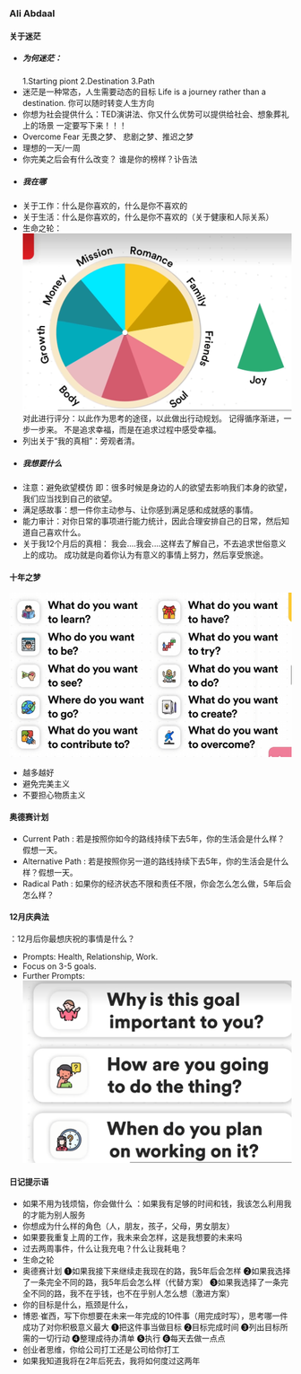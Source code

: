  ### Ali Abdaal
 #### 关于迷茫
- ##### 为何迷茫：
  1.Starting piont
  2.Destination
  3.Path
- 迷茫是一种常态，人生需要动态的目标
 Life is a journey rather than a destination.
 你可以随时转变人生方向
- 你想为社会提供什么：TED演讲法、你又什么优势可以提供给社会、想象葬礼上的场景
一定要写下来！！！
- Overcome Fear
 无畏之梦、 悲剧之梦、推迟之梦
- 理想的一天/一周
- 你完美之后会有什么改变？
谁是你的榜样？讣告法
- ##### 我在哪
- 关于工作：什么是你喜欢的，什么是你不喜欢的
- 关于生活：什么是你喜欢的，什么是你不喜欢的（关于健康和人际关系）
- 生命之轮：
![alt text](9B877263B464C8D1500B46B1D3FE9F82.png)
对此进行评分：以此作为思考的途径，以此做出行动规划。
记得循序渐进，一步一步来。
不是追求幸福，而是在追求过程中感受幸福。
- 列出关于“我的真相”：旁观者清。
- ##### 我想要什么
- 注意：避免欲望模仿
即：很多时候是身边的人的欲望去影响我们本身的欲望，我们应当找到自己的欲望。
- 满足感故事：想一件你主动参与、让你感到满足感和成就感的事情。
- 能力审计：对你日常的事项进行能力统计，因此合理安排自己的日常，然后知道自己喜欢什么。
- 关于我12个月后的真相：
我会....我会....这样去了解自己，不去追求世俗意义上的成功。
成功就是向着你认为有意义的事情上努力，然后享受旅途。
#### 十年之梦
![alt text](image-1.png)

- 越多越好
- 避免完美主义
- 不要担心物质主义

#### 奥德赛计划
- Current Path
: 若是按照你如今的路线持续下去5年，你的生活会是什么样？假想一天。
- Alternative Path
: 若是按照你另一道的路线持续下去5年，你的生活会是什么样？假想一天。
- Radical Path
: 如果你的经济状态不限和责任不限，你会怎么怎么做，5年后会怎么样？

#### 12月庆典法
：12月后你最想庆祝的事情是什么？
- Prompts: Health, Relationship, Work.
- Focus on 3-5 goals.
- Further Prompts:
![alt text](image-2.png)
#### 日记提示语
- 如果不用为钱烦恼，你会做什么
  ：如果我有足够的时间和钱，我该怎么利用我的才能为别人服务
- 你想成为什么样的角色（人，朋友，孩子，父母，男女朋友）
- 如果要我重复上周的工作，我未来会怎样，这是我想要的未来吗 
- 过去两周事件，什么让我充电？什么让我耗电？
- 生命之轮
- 奥德赛计划
  ❶如果我接下来继续走我现在的路，我5年后会怎样
  ❷如果我选择了一条完全不同的路，我5年后会怎么样（代替方案）
  ❸如果我选择了一条完全不同的路，我不在乎钱，也不在乎别人怎么想（激进方案）
- 你的目标是什么，瓶颈是什么，
- 博恩·崔西，写下你想要在未来一年完成的10件事（用完成时写），思考哪一件成功了对你积极意义最大
  ❶把这件事当做目标
  ❷目标完成时间
  ❸列出目标所需的一切行动
  ❹整理成待办清单
  ❺执行
  ❻每天去做一点点
- 创业者思维，你给公司打工还是公司给你打工
- 如果我知道我将在2年后死去，我将如何度过这两年
